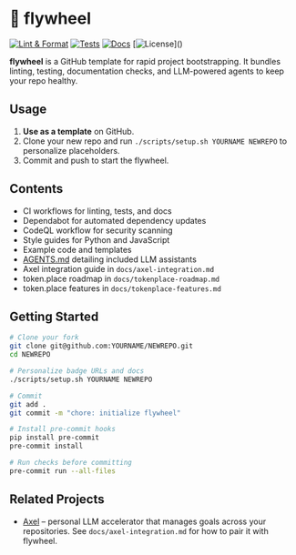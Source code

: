 # 🎡 flywheel

[![Lint & Format](https://img.shields.io/github/actions/workflow/status/__OWNER__/__REPO__/.github/workflows/01-lint-format.yml)]()
[![Tests](https://img.shields.io/github/actions/workflow/status/__OWNER__/__REPO__/.github/workflows/02-tests.yml)]()
[![Docs](https://img.shields.io/github/actions/workflow/status/__OWNER__/__REPO__/.github/workflows/03-docs.yml)]()
[![License](https://img.shields.io/github/license/__OWNER__/__REPO__)]()

**flywheel** is a GitHub template for rapid project bootstrapping. It bundles linting, testing, documentation checks, and LLM-powered agents to keep your repo healthy.

## Usage

1. **Use as a template** on GitHub.
2. Clone your new repo and run `./scripts/setup.sh YOURNAME NEWREPO` to personalize placeholders.
3. Commit and push to start the flywheel.

## Contents

- CI workflows for linting, tests, and docs
- Dependabot for automated dependency updates
- CodeQL workflow for security scanning
- Style guides for Python and JavaScript
- Example code and templates
- [AGENTS.md](AGENTS.md) detailing included LLM assistants
- Axel integration guide in `docs/axel-integration.md`
- token.place roadmap in `docs/tokenplace-roadmap.md`
- token.place features in `docs/tokenplace-features.md`

## Getting Started

```bash
# Clone your fork
git clone git@github.com:YOURNAME/NEWREPO.git
cd NEWREPO

# Personalize badge URLs and docs
./scripts/setup.sh YOURNAME NEWREPO

# Commit
git add .
git commit -m "chore: initialize flywheel"

# Install pre-commit hooks
pip install pre-commit
pre-commit install

# Run checks before committing
pre-commit run --all-files
```

## Related Projects

- [Axel](https://github.com/futuroptimist/axel) – personal LLM accelerator that manages goals across your repositories. See `docs/axel-integration.md` for how to pair it with flywheel.
